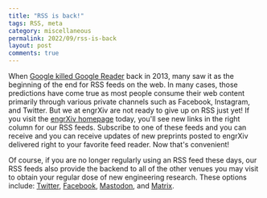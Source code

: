 ```yaml
---
title: "RSS is back!"
tags: RSS, meta
category: miscellaneous
permalink: 2022/09/rss-is-back
layout: post
comments: true
---
```


When [Google killed Google Reader](https://killedbygoogle.com/) back in 2013, many saw it as the beginning of the end for RSS feeds on the web. In many cases, those predictions have come true as most people consume their web content primarily through various private channels such as Facebook, Instagram, and Twitter. But we at engrXiv are not ready to give up on RSS just yet! If you visit the [engrXiv homepage](https://www.engrxiv.org) today, you'll see new links in the right column for our RSS feeds. Subscribe to one of these feeds and you can receive and you can receive updates of new preprints posted to engrXiv delivered right to your favorite feed reader. Now that's convenient!

Of course, if you are no longer regularly using an RSS feed these days, our RSS feeds also provide the backend to all of the other venues you may visit to obtain your regular dose of new engineering research. These options include: [Twitter](https://twitter.com/engrxiv), [Facebook](https://www.facebook.com/engrXiv/), [Mastodon](https://scicomm.xyz/@engrxiv), and [Matrix](https://matrix.to/#/#engrXiv-new-preprints:matrix.org).
